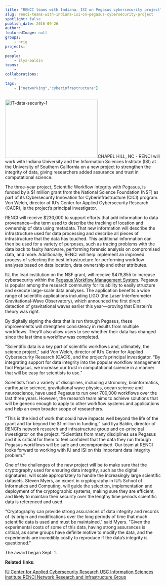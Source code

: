```yaml
---
title: "RENCI teams with Indiana, ISI on Pegasus cybersecurity project"
slug: renci-teams-with-indiana-isi-on-pegasus-cybersecurity-project
spotlight: false
publish_date: 2016-09-26
author: 
featuredImage: null
groups:
    - nrig
projects:
    - 
people:
    - ilya-baldin
teams: 
    - 
collaborations:
    - 
tags:
    - ["networking","cyberinfrastructure"]
---
```

<a href="http://renci.org/wp-content/uploads/2016/09/IT-data-security-1.jpg"><img class="alignright size-medium wp-image-15597" src="http://renci.org/wp-content/uploads/2016/09/IT-data-security-1-300x188.jpg" alt="IT-data-security-1" width="300" height="188" /></a>CHAPEL HILL, NC - RENCI will work with Indiana University and the Information Sciences Institute (ISI) at the University of Southern California on a new project to strengthen the integrity of data, giving researchers added assurance and trust in computational science.<!--more-->

The three-year project, Scientific Workflow Integrity with Pegasus, is funded by a $1 million grant from the National Science Foundation (NSF) as part of its Cybersecurity Innovation for Cyberinfrastructure (CICI) program. Von Welch, director of IU’s Center for Applied Cybersecurity Research (CACR), is the project’s principal investigator.

RENCI will receive $230,000 to support efforts that add information to data provenance—the term used to describe the tracking of location and ownership of data using metadata. That new information will describe the infrastructure used for data processing and describe all pieces of infrastructure that the data has touched. This additional information can then be used for a variety of purposes, such as tracing problems with the data back to faulty hardware, performing forensic analysis on compromised data, and more. Additionally, RENCI will help implement an improved process of selecting the best infrastructure for performing workflow analyses based on data location, data ownership and other attributes.

IU, the lead institution on the NSF grant, will receive $479,855 to increase cybersecurity within the <a href="https://pegasus.isi.edu/">Pegasus Workflow Management System</a>. Pegasus is popular among the research community for its ability to easily structure and execute large-scale data analyses. The application benefits a wide range of scientific applications including LIGO (the Laser Interferometer Gravitational-Wave Observatory), which announced the first direct detection of gravitational waves earlier this year—proving that Einstein’s theory was right.

By digitally signing the data that is run through Pegasus, these improvements will strengthen consistency in results from multiple workflows. They’ll also allow users to see whether their data has changed since the last time a workflow was completed.

"Scientific data is a key part of scientific workflows and, ultimately, the science project," said Von Welch, director of IU’s Center for Applied Cybersecurity Research (CACR), and the project’s principal investigator. "By integrating support for data integrity into the popular workflow management tool Pegasus, we increase our trust in computational science in a manner that will be easy for scientists to use."

Scientists from a variety of disciplines, including astronomy, bioinformatics, earthquake science, gravitational wave physics, ocean science and neuroscience, have used Pegasus to run over 700,000 workflows over the last three years. However, the research team aims to achieve solutions that will be generic enough to apply to other workflow systems and applications and help an even broader scope of researchers.

“This is the kind of work that could have impacts well beyond the life of the grant and far beyond the $1 million in funding,” said Ilya Baldin, director of RENCI’s network research and infrastructure group and co-principal investigator on the project. “Scientists from many disciplines use Pegasus and it is critical for them to feel confident that the data they run through Pegasus workflows will be safe and uncompromised. Our team at RENCI looks forward to working with IU and ISI on this important data integrity problem.”

One of the challenges of the new project will be to make sure that the cryptography used for ensuring data integrity, such as the digital signatures, will scale appropriately to handle the increasingly large scientific datasets. Steven Myers, an expert in cryptography in IU’s School of Informatics and Computing, will guide the selection, implementation and deployment of the cryptographic systems, making sure they are efficient, and likely to maintain their security over the lengthy time periods scientific data is referenced and used.

"Cryptography can provide strong assurances of data integrity and records of its origin and modifications over the long periods of time that much scientific data is used and must be maintained," said Myers. "Given the experimental costs of some of this data, having strong assurances is critical, as some groups have definite motive to modify the data, and the experiments are incredibly costly to reproduce if the data’s integrity is questioned."

The award began Sept. 1.

<strong>Related  links:</strong>

<a href="https://cacr.iu.edu/">IU Center for Applied Cybersecurity Research
</a><a href="http://www.isi.edu/home">USC Information Sciences Institute
</a><a href="http://nrig.renci.org/">RENCI Network Research and Infrastructure Group</a>

&nbsp;
